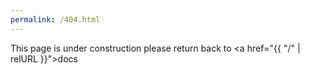 ```yaml
---
permalink: /404.html
---
```


This page is under construction please return back to <a href="{{ "/" | relURL }}">docs</a>